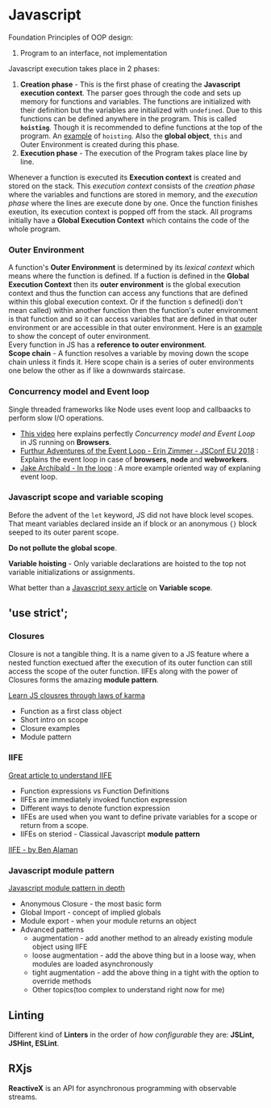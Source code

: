 # Javascript

Foundation Principles of OOP design:
1. Program to an interface, not implementation


Javascript execution takes place in 2 phases:

1. **Creation phase** - This is the first phase of creating the **Javascript execution context**. The parser goes through the code and sets up memory for functions and variables. The functions are initialized with their definition but the variables are initialized with `undefined`. Due to this functions can be defined anywhere in the program. This is called **`hoisting`**. Though it is recommended to define functions at the top of the program. An [example](hoisting/example.js) of `hoisting`. Also the **global object**, `this` and Outer Environment is created during this phase.
2. **Execution phase** - The execution of the Program takes place line by line. 

Whenever a function is executed its **Execution context** is created and stored on the stack. This *execution context* consists of the *creation phase* where the variables and functions are stored in memory, and the *execution phase* where the lines are execute done by one. Once the function finishes exeution, its execution context is popped off from the stack. All programs initially have a **Global Execution Context** which contains the code of the whole program. 

### Outer Environment
A function's **Outer Environment** is determined by its *lexical context* which means where the function is defined. If a fuction is defined in the **Global Execution Context** then its **outer environment** is the global execution context and thus the function can access any functions that are defined within this global execution context. Or if the function s defined(i don't mean called) within another function then the function's outer environment is that function and so it can access variables that are defined in that outer environment or are accessible in that outer environment.
Here is an [example](examples/outer-environment.js) to show the concept of outer environment. <br/>
Every function in JS has a **reference to outer environment**.  <br/>
**Scope chain** - A function resolves a variable by moving down the scope chain unless it finds it. Here scope chain is a series of outer environments one below the other as if like a downwards staircase.   

### Concurrency model and Event loop
Single threaded frameworks like Node uses event loop and callbaacks to perform slow I/O operations.
* [This video][8] here explains perfectly *Concurrency model and Event Loop* in JS running on **Browsers**.
* [Furthur Adventures of the Event Loop - Erin Zimmer - JSConf EU 2018][9] : Explains the event loop in case of **browsers**, **node** and **webworkers**.
* [Jake Archibald - In the loop][10] : A more example oriented way of explaning event loop. 

### Javascript scope and variable scoping

Before the advent of the `let` keyword, JS did not have block level scopes. That meant variables declared inside an if block or an anonymous `{}` block seeped to its outer parent scope.  

**Do not pollute the global scope**.

**Variable hoisting** - Only variable declarations are hoisted to the top not variable initializations or assignments.

What better than a [Javascript sexy article](http://javascriptissexy.com/javascript-variable-scope-and-hoisting-explained/) on **Variable scope**.




## 'use strict';

### Closures

Closure is not a tangible thing. It is a name given to a JS feature where a nested function exectued after the execution of its outer function can still access the scope of the outer function.
IIFEs along with the power of Closures forms the amazing **module pattern**.

[Learn JS clousres through laws of karma](https://engineering.salesforce.com/learn-javascript-closures-through-the-laws-of-karma-49d32d35b3f7)
* Function as a first class object
* Short intro on scope
* Closure examples
* Module pattern

### IIFE
[Great article to understand IIFE](https://medium.com/@vvkchandra/essential-javascript-mastering-immediately-invoked-function-expressions-67791338ddc6)
* Function expressions vs Function Definitions
* IIFEs are immediately invoked function expression
* Different ways to denote function expression
* IIFEs are used when you want to define private variables for a scope or return from a scope.
* IIFEs on steriod - Classical Javascript **module pattern**

[IIFE - by Ben Alaman](http://benalman.com/news/2010/11/immediately-invoked-function-expression/)


### Javascript module pattern

[Javascript module pattern in depth](http://www.adequatelygood.com/JavaScript-Module-Pattern-In-Depth.html)
* Anonymous Closure - the most basic form
* Global Import - concept of implied globals
* Module export - when your module returns an object
* Advanced patterns
    * augmentation - add another method to an already existing module object using IIFE 
    * loose augmentation - add the above thing but in a loose way, when modules are loaded asynchronously
    * tight augmentation - add the above thing in a tight with the option to override methods
    * Other topics(too complex to understand right now for me)

## Linting
Different kind of **Linters** in the order of *how configurable* they are: **JSLint, JSHint, ESLint**. 

## RXjs
**ReactiveX** is an API for asynchronous programming with observable streams.

[8]: https://www.youtube.com/watch?v=8aGhZQkoFbQ
[9]: https://www.youtube.com/watch?v=u1kqx6AenYw
[10]: https://www.youtube.com/watch?v=cCOL7MC4Pl0

